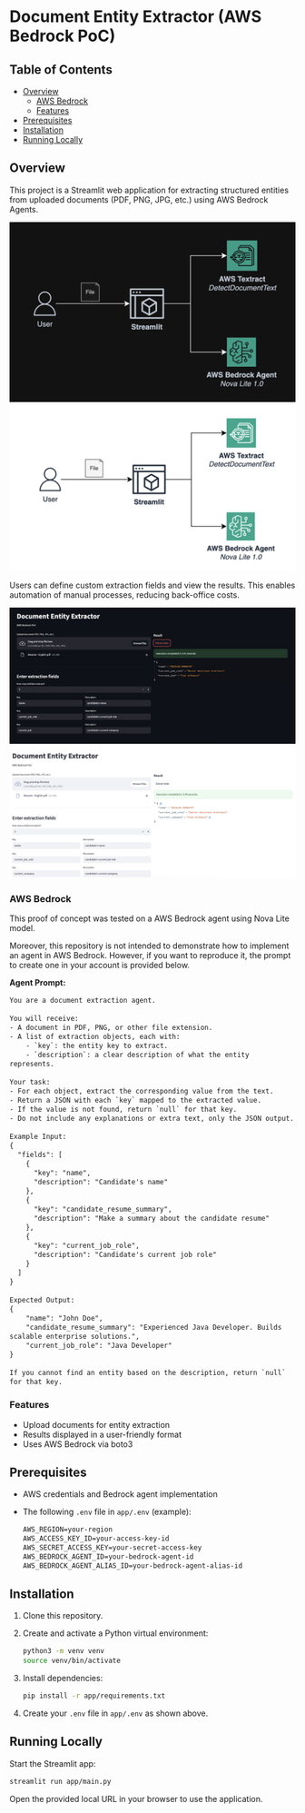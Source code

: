 # Document Entity Extractor (AWS Bedrock PoC)

## Table of Contents

- [Overview](#overview)
    - [AWS Bedrock](#aws-bedrock)
    - [Features](#features)
- [Prerequisites](#prerequisites)
- [Installation](#installation)
- [Running Locally](#running-locally)

## Overview
This project is a Streamlit web application for extracting structured entities from uploaded documents (PDF, PNG, JPG, etc.) using AWS Bedrock Agents.

![Architecture](docs/architecture-dark.png#gh-dark-mode-only)
![Architecture](docs/architecture.png#gh-light-mode-only)

Users can define custom extraction fields and view the results. This enables automation of manual processes, reducing back-office costs.

![UI](docs/ui-dark.png#gh-dark-mode-only)
![UI](docs/ui.png#gh-light-mode-only)

### AWS Bedrock
This proof of concept was tested on a AWS Bedrock agent using Nova Lite model.

Moreover, this repository is not intended to demonstrate how to implement an agent in AWS Bedrock. However, if you want to reproduce it, the prompt to create one in your account is provided below.

**Agent Prompt:**
```
You are a document extraction agent.

You will receive:
- A document in PDF, PNG, or other file extension.
- A list of extraction objects, each with:
    - `key`: the entity key to extract.
    - `description`: a clear description of what the entity represents.

Your task:
- For each object, extract the corresponding value from the text.
- Return a JSON with each `key` mapped to the extracted value.
- If the value is not found, return `null` for that key.
- Do not include any explanations or extra text, only the JSON output.

Example Input:
{
  "fields": [
    {
      "key": "name",
      "description": "Candidate's name"
    },
    {
      "key": "candidate_resume_summary",
      "description": "Make a summary about the candidate resume"
    },
    {
      "key": "current_job_role",
      "description": "Candidate's current job role"
    }
  ]
}

Expected Output:
{
    "name": "John Doe",
    "candidate_resume_summary": "Experienced Java Developer. Builds scalable enterprise solutions.",
    "current_job_role": "Java Developer"
}

If you cannot find an entity based on the description, return `null` for that key.
```

### Features

- Upload documents for entity extraction
- Results displayed in a user-friendly format
- Uses AWS Bedrock via boto3

## Prerequisites

- AWS credentials and Bedrock agent implementation
- The following `.env` file in `app/.env` (example):

  ```
  AWS_REGION=your-region
  AWS_ACCESS_KEY_ID=your-access-key-id
  AWS_SECRET_ACCESS_KEY=your-secret-access-key
  AWS_BEDROCK_AGENT_ID=your-bedrock-agent-id
  AWS_BEDROCK_AGENT_ALIAS_ID=your-bedrock-agent-alias-id
  ```

## Installation

1. Clone this repository.
2. Create and activate a Python virtual environment:

   ```bash
   python3 -m venv venv
   source venv/bin/activate
   ```

3. Install dependencies:

   ```bash
   pip install -r app/requirements.txt
   ```

4. Create your `.env` file in `app/.env` as shown above.

## Running Locally

Start the Streamlit app:

```bash
streamlit run app/main.py
```

Open the provided local URL in your browser to use the application.
